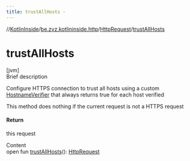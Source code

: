 ```yaml
---
title: trustAllHosts -
---
```

//[KotlinInside](../../index.md)/[be.zvz.kotlininside.http](../index.md)/[HttpRequest](index.md)/[trustAllHosts](trust-all-hosts.md)



# trustAllHosts  
[jvm]  
Brief description  




Configure HTTPS connection to trust all hosts using a custom [HostnameVerifier](https://docs.oracle.com/javase/7/docs/api/javax/net/ssl/HostnameVerifier.html) that always returns true for each host verified 



 This method does nothing if the current request is not a HTTPS request





#### Return  


this request

  
Content  
open fun [trustAllHosts](trust-all-hosts.md)(): [HttpRequest](index.md)  



